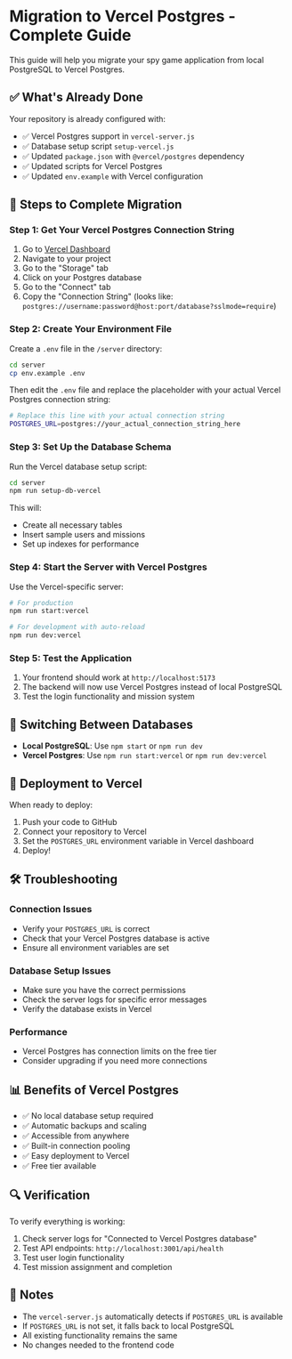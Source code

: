 # Migration to Vercel Postgres - Complete Guide

This guide will help you migrate your spy game application from local PostgreSQL to Vercel Postgres.

## ✅ What's Already Done

Your repository is already configured with:
- ✅ Vercel Postgres support in `vercel-server.js`
- ✅ Database setup script `setup-vercel.js`
- ✅ Updated `package.json` with `@vercel/postgres` dependency
- ✅ Updated scripts for Vercel Postgres
- ✅ Updated `env.example` with Vercel configuration

## 🔧 Steps to Complete Migration

### Step 1: Get Your Vercel Postgres Connection String

1. Go to [Vercel Dashboard](https://vercel.com/dashboard)
2. Navigate to your project
3. Go to the "Storage" tab
4. Click on your Postgres database
5. Go to the "Connect" tab
6. Copy the "Connection String" (looks like: `postgres://username:password@host:port/database?sslmode=require`)

### Step 2: Create Your Environment File

Create a `.env` file in the `/server` directory:

```bash
cd server
cp env.example .env
```

Then edit the `.env` file and replace the placeholder with your actual Vercel Postgres connection string:

```bash
# Replace this line with your actual connection string
POSTGRES_URL=postgres://your_actual_connection_string_here
```

### Step 3: Set Up the Database Schema

Run the Vercel database setup script:

```bash
cd server
npm run setup-db-vercel
```

This will:
- Create all necessary tables
- Insert sample users and missions
- Set up indexes for performance

### Step 4: Start the Server with Vercel Postgres

Use the Vercel-specific server:

```bash
# For production
npm run start:vercel

# For development with auto-reload
npm run dev:vercel
```

### Step 5: Test the Application

1. Your frontend should work at `http://localhost:5173`
2. The backend will now use Vercel Postgres instead of local PostgreSQL
3. Test the login functionality and mission system

## 🔄 Switching Between Databases

- **Local PostgreSQL**: Use `npm start` or `npm run dev`
- **Vercel Postgres**: Use `npm run start:vercel` or `npm run dev:vercel`

## 🚀 Deployment to Vercel

When ready to deploy:

1. Push your code to GitHub
2. Connect your repository to Vercel
3. Set the `POSTGRES_URL` environment variable in Vercel dashboard
4. Deploy!

## 🛠️ Troubleshooting

### Connection Issues
- Verify your `POSTGRES_URL` is correct
- Check that your Vercel Postgres database is active
- Ensure all environment variables are set

### Database Setup Issues
- Make sure you have the correct permissions
- Check the server logs for specific error messages
- Verify the database exists in Vercel

### Performance
- Vercel Postgres has connection limits on the free tier
- Consider upgrading if you need more connections

## 📊 Benefits of Vercel Postgres

- ✅ No local database setup required
- ✅ Automatic backups and scaling
- ✅ Accessible from anywhere
- ✅ Built-in connection pooling
- ✅ Easy deployment to Vercel
- ✅ Free tier available

## 🔍 Verification

To verify everything is working:

1. Check server logs for "Connected to Vercel Postgres database"
2. Test API endpoints: `http://localhost:3001/api/health`
3. Test user login functionality
4. Test mission assignment and completion

## 📝 Notes

- The `vercel-server.js` automatically detects if `POSTGRES_URL` is available
- If `POSTGRES_URL` is not set, it falls back to local PostgreSQL
- All existing functionality remains the same
- No changes needed to the frontend code
